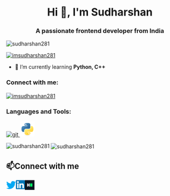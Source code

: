<h1 align="center">Hi 👋, I'm Sudharshan</h1>
<h3 align="center">A passionate frontend developer from India</h3>

<p align="left"> <img src="https://komarev.com/ghpvc/?username=sudharshan281&label=Profile%20views&color=0e75b6&style=flat" alt="sudharshan281" /> </p>

<p align="left"> <a href="https://twitter.com/imsudharshan281" target="blank"><img src="https://img.shields.io/twitter/follow/imsudharshan281?logo=twitter&style=for-the-badge" alt="imsudharshan281" /></a> </p>

- 🌱 I’m currently learning **Python, C++**

<h3 align="left">Connect with me:</h3>
<p align="left">
<a href="https://twitter.com/imsudharshan281" target="blank"><img align="center" src="https://raw.githubusercontent.com/rahuldkjain/github-profile-readme-generator/master/src/images/icons/Social/twitter.svg" alt="imsudharshan281" height="30" width="40" /></a>
</p>

<h3 align="left">Languages and Tools:</h3>
<p align="left"> <a href="https://git-scm.com/" target="_blank" rel="noreferrer"> <img src="https://www.vectorlogo.zone/logos/git-scm/git-scm-icon.svg" alt="git" width="40" height="40"/> </a> <a href="https://www.python.org" target="_blank" rel="noreferrer"> <img src="https://raw.githubusercontent.com/devicons/devicon/master/icons/python/python-original.svg" alt="python" width="40" height="40"/> </a> </p>

<p><img align="left" src="https://github-readme-stats.vercel.app/api/top-langs?username=sudharshan281&show_icons=true&locale=en&layout=compact" alt="sudharshan281" /></p>

<p>&nbsp;<img align="center" src="https://github-readme-stats.vercel.app/api?username=sudharshan281&show_icons=true&locale=en" alt="sudharshan281" /></p>


   
## 📫Connect with me
    
<a href="https://twitter.com/imsudharshan281">
  <img align="left" alt="Sudharshan | Twitter" width="26px" src="https://github.com/Sudharshan281/Sudharshan281/blob/main/twitter.svg" />
</a>
    <a href="https://www.linkedin.com/in/s-sudharshan-b55179230/">
 <img align="left" alt="Sudharshan | Linkedin" width="24px" src="https://github.com/Sudharshan281/Sudharshan281/blob/main/linked.svg" />
  </a>
     <a href="https://www.hackerrank.com/sudharshan281">
    <img align="left" alt="Sudharshan | Hackerrank" width="26px" src="https://github.com/Sudharshan281/Sudharshan281/blob/main/hackerrack.svg" />
